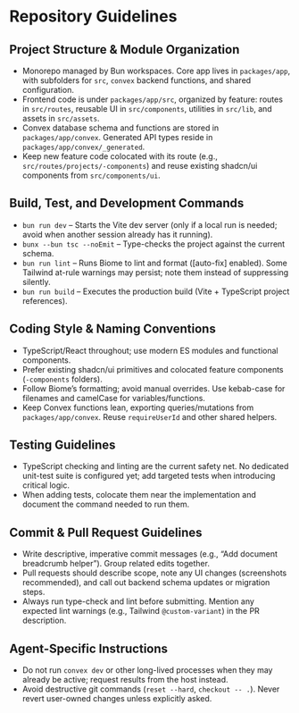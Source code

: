 # Repository Guidelines

## Project Structure & Module Organization
- Monorepo managed by Bun workspaces. Core app lives in `packages/app`, with subfolders for `src`, `convex` backend functions, and shared configuration.
- Frontend code is under `packages/app/src`, organized by feature: routes in `src/routes`, reusable UI in `src/components`, utilities in `src/lib`, and assets in `src/assets`.
- Convex database schema and functions are stored in `packages/app/convex`. Generated API types reside in `packages/app/convex/_generated`.
- Keep new feature code colocated with its route (e.g., `src/routes/projects/-components`) and reuse existing shadcn/ui components from `src/components/ui`.

## Build, Test, and Development Commands
- `bun run dev` – Starts the Vite dev server (only if a local run is needed; avoid when another session already has it running).
- `bunx --bun tsc --noEmit` – Type-checks the project against the current schema.
- `bun run lint` – Runs Biome to lint and format ([auto-fix] enabled). Some Tailwind at-rule warnings may persist; note them instead of suppressing silently.
- `bun run build` – Executes the production build (Vite + TypeScript project references).

## Coding Style & Naming Conventions
- TypeScript/React throughout; use modern ES modules and functional components.
- Prefer existing shadcn/ui primitives and colocated feature components (`-components` folders).
- Follow Biome’s formatting; avoid manual overrides. Use kebab-case for filenames and camelCase for variables/functions.
- Keep Convex functions lean, exporting queries/mutations from `packages/app/convex`. Reuse `requireUserId` and other shared helpers.

## Testing Guidelines
- TypeScript checking and linting are the current safety net. No dedicated unit-test suite is configured yet; add targeted tests when introducing critical logic.
- When adding tests, colocate them near the implementation and document the command needed to run them.

## Commit & Pull Request Guidelines
- Write descriptive, imperative commit messages (e.g., “Add document breadcrumb helper”). Group related edits together.
- Pull requests should describe scope, note any UI changes (screenshots recommended), and call out backend schema updates or migration steps.
- Always run type-check and lint before submitting. Mention any expected lint warnings (e.g., Tailwind `@custom-variant`) in the PR description.

## Agent-Specific Instructions
- Do not run `convex dev` or other long-lived processes when they may already be active; request results from the host instead.
- Avoid destructive git commands (`reset --hard`, `checkout -- .`). Never revert user-owned changes unless explicitly asked.
